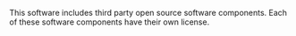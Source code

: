 This software includes third party open source software components. Each of these software components have their own license.
